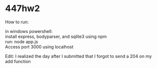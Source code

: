 # 447hw2

How to run:

in windows powershell:  
install express, bodyparser, and sqlite3 using npm  
run: node app.js  
Access port 3000 using localhost  

Edit: I realized the day after I submitted that I forgot to send a 204 on my add function

